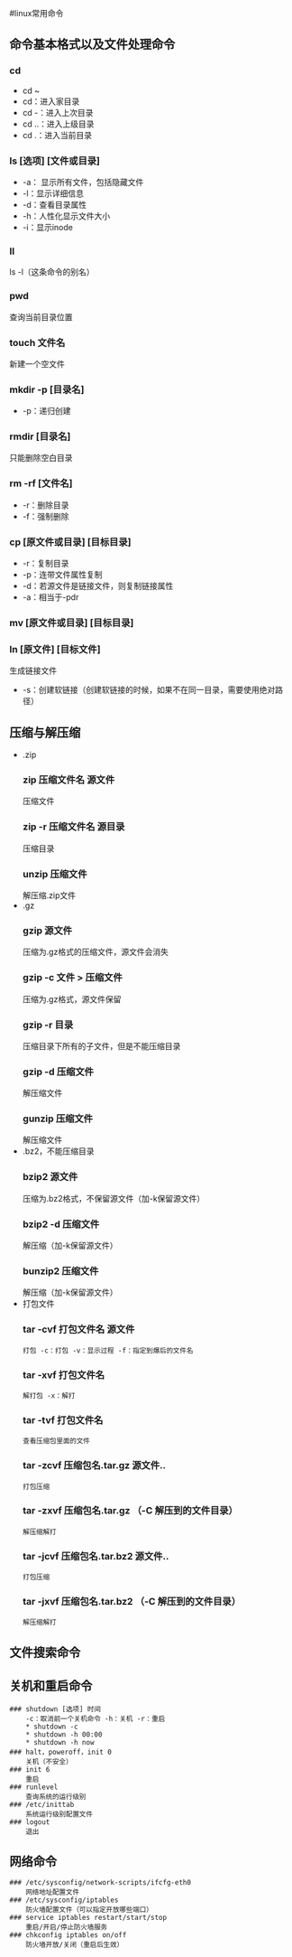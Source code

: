 #linux常用命令


## 命令基本格式以及文件处理命令
### cd
* cd ~
* cd：进入家目录
* cd -：进入上次目录
* cd ..：进入上级目录
* cd .：进入当前目录

### ls [选项] [文件或目录]
- -a： 显示所有文件，包括隐藏文件 
- -l：显示详细信息
- -d：查看目录属性
- -h：人性化显示文件大小
- -i：显示inode

### ll
ls -l（这条命令的别名）

### pwd
查询当前目录位置

### touch 文件名
新建一个空文件

### mkdir -p [目录名]
- -p：递归创建
	
### rmdir [目录名]
只能删除空白目录

### rm -rf [文件名]
* -r：删除目录
* -f：强制删除
	
### cp [原文件或目录] [目标目录]
- -r：复制目录
- -p：连带文件属性复制
- -d：若源文件是链接文件，则复制链接属性
- -a：相当于\-pdr

### mv [原文件或目录] [目标目录] 
### ln [原文件] [目标文件]
生成链接文件
- \-s：创建软链接（创建软链接的时候，如果不在同一目录，需要使用绝对路径）


	
## 压缩与解压缩
*   .zip
	### zip 压缩文件名 源文件
	压缩文件
	### zip -r 压缩文件名 源目录
	压缩目录
	### unzip 压缩文件
	解压缩.zip文件
*   .gz
	### gzip 源文件
	压缩为.gz格式的压缩文件，源文件会消失
	### gzip -c 文件 > 压缩文件
	压缩为.gz格式，源文件保留
	### gzip -r 目录
	压缩目录下所有的子文件，但是不能压缩目录
	### gzip -d 压缩文件
	解压缩文件
	### gunzip 压缩文件
	解压缩文件
*   .bz2，不能压缩目录
	### bzip2 源文件
	压缩为.bz2格式，不保留源文件（加-k保留源文件）
	### bzip2 -d 压缩文件
	解压缩（加-k保留源文件）
	### bunzip2 压缩文件
	解压缩（加-k保留源文件）
*   打包文件
	### tar -cvf 打包文件名 源文件
		打包 -c：打包 -v：显示过程 -f：指定到爆后的文件名
	### tar -xvf 打包文件名
		解打包 -x：解打
	### tar -tvf 打包文件名
		查看压缩包里面的文件
	### tar -zcvf 压缩包名.tar.gz 源文件..
		打包压缩
	### tar -zxvf 压缩包名.tar.gz （-C 解压到的文件目录）
		解压缩解打
	### tar -jcvf 压缩包名.tar.bz2 源文件..
		打包压缩
	### tar -jxvf 压缩包名.tar.bz2 （-C 解压到的文件目录）
		解压缩解打
		

## 文件搜索命令


## 关机和重启命令
	### shutdown [选项] 时间
		-c：取消前一个关机命令 -h：关机 -r：重启
		* shutdown -c
		* shutdown -h 00:00
		* shutdown -h now
	### halt，poweroff，init 0
		关机（不安全）
	### init 6
		重启
	### runlevel
		查询系统的运行级别
	### /etc/inittab
		系统运行级别配置文件
	### logout
		退出

## 网络命令
	### /etc/sysconfig/network-scripts/ifcfg-eth0
		网络地址配置文件
	### /etc/sysconfig/iptables
		防火墙配置文件（可以指定开放哪些端口）
	### service iptables restart/start/stop
		重启/开启/停止防火墙服务
	### chkconfig iptables on/off
		防火墙开放/关闭（重启后生效）